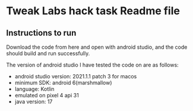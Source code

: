# Tweak Labs hack task Readme file

## Instructions to run
Download the code from here and open with android studio, and the code should build and run successfully.

The version of android studio I have tested the code on are as follows:
- android studio version: 2021.1.1 patch 3 for macos
- minimum SDK: android 6(marshmallow)
- language: Kotlin
- emulated on pixel 4 api 31
- java version: 17
